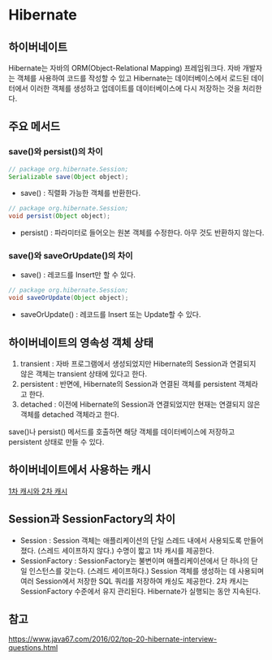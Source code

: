 # Hibernate

## 하이버네이트
Hibernate는 자바의 ORM(Object-Relational Mapping) 프레임워크다. 자바 개발자는 객체를 사용하여 코드를 작성할 수 있고 Hibernate는 데이터베이스에서 로드된 데이터에서 이러한 객체를 생성하고 업데이트를 데이터베이스에 다시 저장하는 것을 처리한다.

## 주요 메서드
### save()와 persist()의 차이
```java
// package org.hibernate.Session;
Serializable save(Object object);
```
- save() : 직렬화 가능한 객체를 반환한다.

```java
// package org.hibernate.Session;
void persist(Object object);
```
- persist() : 파라미터로 들어오는 원본 객체를 수정한다. 아무 것도 반환하지 않는다. 

### save()와 saveOrUpdate()의 차이
- save() : 레코드를 Insert만 할 수 있다.

```java
// package org.hibernate.Session;
void saveOrUpdate(Object object);
```
- saveOrUpdate() : 레코드를 Insert 또는 Update할 수 있다.

## 하이버네이트의 영속성 객체 상태 
1. transient : 자바 프로그램에서 생성되었지만 Hibernate의 Session과 연결되지 않은 객체는 transient 상태에 있다고 한다.
2. persistent : 반면에, Hibernate의 Session과 연결된 객체를 persistent 객체라고 한다.
3. detached : 이전에 Hibernate의 Session과 연결되었지만 현재는 연결되지 않은 객체를 detached 객체라고 한다.

save()나 persist() 메서드를 호출하면 해당 객체를 데이터베이스에 저장하고 persistent 상태로 만들 수 있다.

## 하이버네이트에서 사용하는 캐시
[1차 캐시와 2차 캐시](https://github.com/yoo-jaein/TIL/blob/main/JPA/First_level_cache_and_Second_level_cache_in_Hibernate.md)

## Session과 SessionFactory의 차이
- Session : Session 객체는 애플리케이션의 단일 스레드 내에서 사용되도록 만들어졌다. (스레드 세이프하지 않다.) 수명이 짧고 1차 캐시를 제공한다.
- SessionFactory : SessionFactory는 불변이며 애플리케이션에서 단 하나의 단일 인스턴스를 갖는다. (스레드 세이프하다.) Session 객체를 생성하는 데 사용되며 여러 Session에서 저장한 SQL 쿼리를 저장하여 캐싱도 제공한다. 2차 캐시는 SessionFactory 수준에서 유지 관리된다. Hibernate가 실행되는 동안 지속된다.

## 참고
https://www.java67.com/2016/02/top-20-hibernate-interview-questions.html  